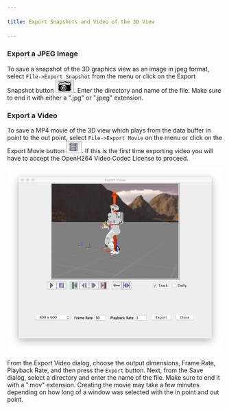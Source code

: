 ```yaml
---

title: Export Snapshots and Video of the 3D View

---
```


### Export a JPEG Image

To save a snapshot of the 3D graphics view as an image in jpeg format, select `File->Export Snapshot` from the menu or click on the Export Snapshot button ![ExportSnapshot](/img/scs-tutorials/scsExportSnapshotButton.png). Enter the directory and name of the file. Make sure to end it with either a ".jpg" or ".jpeg" extension.

### Export a Video

To save a MP4 movie of the 3D view which plays from the data buffer in point to the out point, select `File->Export Movie` on the menu or click on the Export Movie button ![ExportMovie](/img/scs-tutorials/scsExportMovieButton.png). If this is the first time exporting video you will have to accept the OpenH264 Video Codec License to proceed.

![ExportVideoDialog](/img/scs-tutorials/scsExportVideoDialog.png)

From the Export Video dialog, choose the output dimensions, Frame Rate, Playback Rate, and then press the `Export` button.  Next, from the Save dialog, select a directory and enter the name of the file. Make sure to end it with a ".mov" extension. Creating the movie may take a few minutes depending on how long of a window was selected with the in point and out point.
